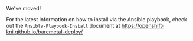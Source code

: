 We've moved!


For the latest information on how to install via the Ansible playbook, check out the `Ansible-Playbook-Install` document at <https://openshift-kni.github.io/baremetal-deploy/>
